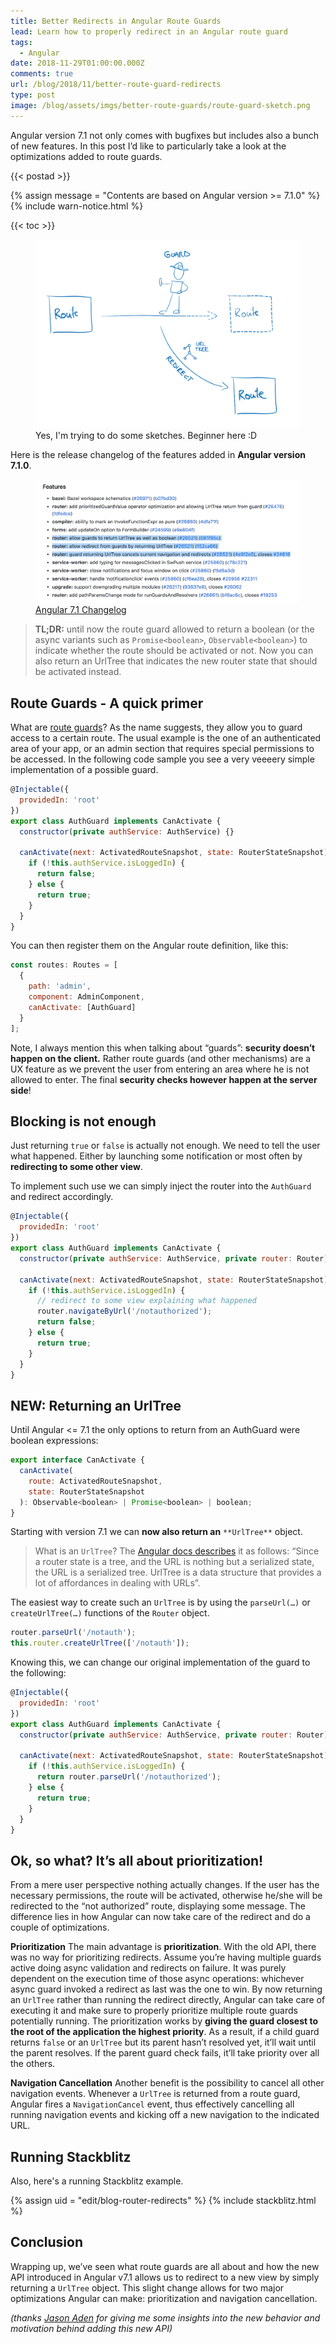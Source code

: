 ```yaml
---
title: Better Redirects in Angular Route Guards
lead: Learn how to properly redirect in an Angular route guard
tags:
  - Angular
date: 2018-11-29T01:00:00.000Z
comments: true
url: /blog/2018/11/better-route-guard-redirects
type: post
image: /blog/assets/imgs/better-route-guards/route-guard-sketch.png
---
```


<div class="article-intro">
    Angular version 7.1 not only comes with bugfixes but includes also a bunch of new features. In this post I’d like to particularly take a look at the optimizations added to route guards.
</div>

{{< postad >}}

{% assign message = "Contents are based on Angular version >= 7.1.0" %}
{% include warn-notice.html %}

{{< toc >}}

<figure>
    <img src="/blog/assets/imgs/better-route-guards/route-guard-sketch.png" />
    <figcaption>Yes, I'm trying to do some sketches. Beginner here :D</figcaption>
</figure>


Here is the release changelog of the features added in **Angular version 7.1.0**.

<figure>
    <img src="/blog/assets/imgs/better-route-guards/changelog.png" />
    <figcaption><a href="https://github.com/angular/angular/blob/master/CHANGELOG.md#features">Angular 7.1 Changelog</a></figcaption>
</figure>

> **TL;DR:** until now the route guard allowed to return a boolean (or the async variants such as `Promise<boolean>`, `Observable<boolean>`) to indicate whether the route should be activated or not. Now you can also return an UrlTree that indicates the new router state that should be activated instead.

## Route Guards - A quick primer

What are [route guards](https://angular.io/guide/router#milestone-5-route-guards)? As the name suggests, they allow you to guard access to a certain route. The usual example is the one of an authenticated area of your app, or an admin section that requires special permissions to be accessed. In the following code sample you see a very veeeery simple implementation of a possible guard.

```javascript
@Injectable({
  providedIn: 'root'
})
export class AuthGuard implements CanActivate {
  constructor(private authService: AuthService) {}

  canActivate(next: ActivatedRouteSnapshot, state: RouterStateSnapshot) {
    if (!this.authService.isLoggedIn) {
      return false;
    } else {
      return true;
    }
  }
}
```

You can then register them on the Angular route definition, like this:

```javascript
const routes: Routes = [
  {
    path: 'admin',
    component: AdminComponent,
    canActivate: [AuthGuard]
  }
];
```

Note, I always mention this when talking about “guards”: **security doesn’t happen on the client.** Rather route guards (and other mechanisms) are a UX feature as we prevent the user from entering an area where he is not allowed to enter. The final **security checks however happen at the server side**!

## Blocking is not enough

Just returning `true` or `false` is actually not enough. We need to tell the user what happened. Either by launching some notification or most often by **redirecting to some other view**.

To implement such use we can simply inject the router into the `AuthGuard` and redirect accordingly.

```javascript
@Injectable({
  providedIn: 'root'
})
export class AuthGuard implements CanActivate {
  constructor(private authService: AuthService, private router: Router) {}

  canActivate(next: ActivatedRouteSnapshot, state: RouterStateSnapshot) {
    if (!this.authService.isLoggedIn) {
      // redirect to some view explaining what happened
      router.navigateByUrl('/notauthorized');
      return false;
    } else {
      return true;
    }
  }
}
```

## NEW: Returning an UrlTree

Until Angular <= 7.1 the only options to return from an AuthGuard were boolean expressions:

```javascript
export interface CanActivate {
  canActivate(
    route: ActivatedRouteSnapshot,
    state: RouterStateSnapshot
  ): Observable<boolean> | Promise<boolean> | boolean;
}
```

Starting with version 7.1 we can **now also return an** `**UrlTree**` object.


> What is an `UrlTree`? The [Angular docs describes](https://angular.io/api/router/UrlTree) it as follows: “Since a router state is a tree, and the URL is nothing but a serialized state, the URL is a serialized tree. UrlTree is a data structure that provides a lot of affordances in dealing with URLs”.

The easiest way to create such an `UrlTree` is by using the `parseUrl(…)` or `createUrlTree(…)` functions of the `Router` object.

```javascript
router.parseUrl('/notauth');
this.router.createUrlTree(['/notauth']);
```

Knowing this, we can change our original implementation of the guard to the following:

```javascript
@Injectable({
  providedIn: 'root'
})
export class AuthGuard implements CanActivate {
  constructor(private authService: AuthService, private router: Router) {}

  canActivate(next: ActivatedRouteSnapshot, state: RouterStateSnapshot) {
    if (!this.authService.isLoggedIn) {
      return router.parseUrl('/notauthorized');
    } else {
      return true;
    }
  }
}
```

## Ok, so what? It’s all about prioritization!

From a mere user perspective nothing actually changes. If the user has the necessary permissions, the route will be activated, otherwise he/she will be redirected to the “not authorized” route, displaying some message.
The difference lies in how Angular can now take care of the redirect and do a couple of optimizations.

**Prioritization**
The main advantage is **prioritization**. With the old API, there was no way for prioritizing redirects. Assume you’re having multiple guards active doing async validation and redirects on failure. It was purely dependent on the execution time of those async operations: whichever async guard invoked a redirect as last was the one to win.
By now returning an `UrlTree` rather than running the redirect directly, Angular can take care of executing it and make sure to properly prioritize multiple route guards potentially running. The prioritization works by **giving the guard closest to the root of the application the highest priority**. As a result, if a child guard returns `false` or an `UrlTree` but its parent hasn’t resolved yet, it’ll wait until the parent resolves. If the parent guard check fails, it’ll take priority over all the others.

**Navigation Cancellation**
Another benefit is the possibility to cancel all other navigation events. Whenever a `UrlTree` is returned from a route guard, Angular fires a `NavigationCancel` event, thus effectively cancelling all running navigation events and kicking off a new navigation to the indicated URL.


## Running Stackblitz

Also, here's a running Stackblitz example.

{% assign uid = "edit/blog-router-redirects" %}
{% include stackblitz.html %}


## Conclusion

Wrapping up, we’ve seen what route guards are all about and how the new API introduced in Angular v7.1 allows us to redirect to a new view by simply returning a `UrlTree` object. This slight change allows for two major optimizations Angular can make: prioritization and navigation cancellation.

*(thanks* [*Jason Aden*](https://twitter.com/jasonaden1) *for giving me some insights into the new behavior and motivation behind adding this new API)*

